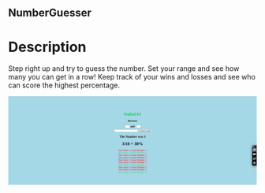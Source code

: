 ## NumberGuesser

# Description
Step right up and try to guess the number. Set your range and see how many you can get in a row! Keep track of your wins and losses and see who can score the highest percentage. 


![demo](https://github.com/rcorry/NumberGuesser/blob/main/NumberGuesser.png)
